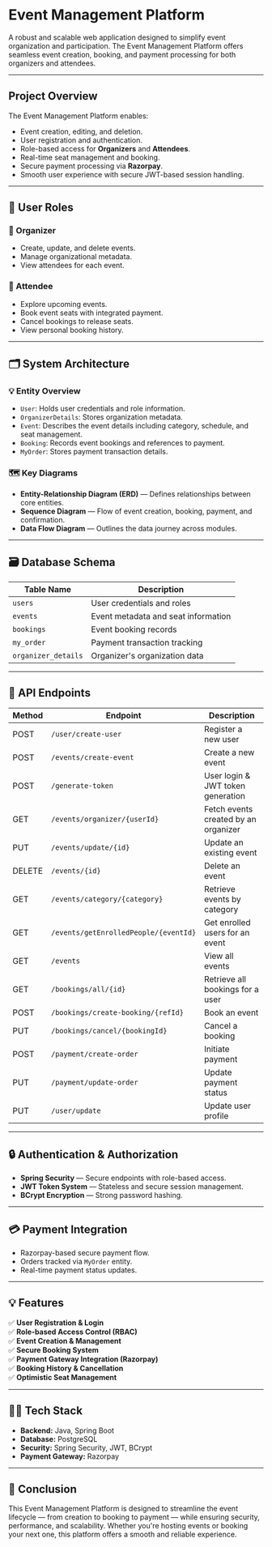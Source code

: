 
# Event Management Platform

A robust and scalable web application designed to simplify event organization and participation. The Event Management Platform offers seamless event creation, booking, and payment processing for both organizers and attendees.

---

##  Project Overview

The Event Management Platform enables:

- Event creation, editing, and deletion.
- User registration and authentication.
- Role-based access for **Organizers** and **Attendees**.
- Real-time seat management and booking.
- Secure payment processing via **Razorpay**.
- Smooth user experience with secure JWT-based session handling.

---

## 👥 User Roles

### 🔹 Organizer
- Create, update, and delete events.
- Manage organizational metadata.
- View attendees for each event.

### 🔹 Attendee
- Explore upcoming events.
- Book event seats with integrated payment.
- Cancel bookings to release seats.
- View personal booking history.

---

## 🗂️ System Architecture

### 💡 Entity Overview
- `User`: Holds user credentials and role information.
- `OrganizerDetails`: Stores organization metadata.
- `Event`: Describes the event details including category, schedule, and seat management.
- `Booking`: Records event bookings and references to payment.
- `MyOrder`: Stores payment transaction details.

### 🗺️ Key Diagrams
- **Entity-Relationship Diagram (ERD)** — Defines relationships between core entities.
- **Sequence Diagram** — Flow of event creation, booking, payment, and confirmation.
- **Data Flow Diagram** — Outlines the data journey across modules.

---

## 🗃️ Database Schema

| Table Name         | Description                                  |
|---------------------|----------------------------------------------|
| `users`             | User credentials and roles                  |
| `events`            | Event metadata and seat information         |
| `bookings`          | Event booking records                       |
| `my_order`          | Payment transaction tracking                |
| `organizer_details` | Organizer's organization data               |

---

## 🔗 API Endpoints

| Method | Endpoint                                      | Description                                     |
|--------|-----------------------------------------------|-------------------------------------------------|
| POST   | `/user/create-user`                           | Register a new user                             |
| POST   | `/events/create-event`                        | Create a new event                              |
| POST   | `/generate-token`                             | User login & JWT token generation               |
| GET    | `/events/organizer/{userId}`                  | Fetch events created by an organizer            |
| PUT    | `/events/update/{id}`                         | Update an existing event                        |
| DELETE | `/events/{id}`                                | Delete an event                                 |
| GET    | `/events/category/{category}`                | Retrieve events by category                     |
| GET    | `/events/getEnrolledPeople/{eventId}`         | Get enrolled users for an event                 |
| GET    | `/events`                                     | View all events                                 |
| GET    | `/bookings/all/{id}`                          | Retrieve all bookings for a user                |
| POST   | `/bookings/create-booking/{refId}`            | Book an event                                   |
| PUT    | `/bookings/cancel/{bookingId}`                | Cancel a booking                                |
| POST   | `/payment/create-order`                       | Initiate payment                                |
| PUT    | `/payment/update-order`                       | Update payment status                           |
| PUT    | `/user/update`                                | Update user profile                             |

---

## 🔒 Authentication & Authorization

- **Spring Security** — Secure endpoints with role-based access.
- **JWT Token System** — Stateless and secure session management.
- **BCrypt Encryption** — Strong password hashing.

---

## 💳 Payment Integration

- Razorpay-based secure payment flow.
- Orders tracked via `MyOrder` entity.
- Real-time payment status updates.

---

## 💡 Features

✅ **User Registration & Login**  
✅ **Role-based Access Control (RBAC)**  
✅ **Event Creation & Management**  
✅ **Secure Booking System**  
✅ **Payment Gateway Integration (Razorpay)**  
✅ **Booking History & Cancellation**  
✅ **Optimistic Seat Management**  

---

## 🧑‍💻 Tech Stack

- **Backend:** Java, Spring Boot  
- **Database:** PostgreSQL  
- **Security:** Spring Security, JWT, BCrypt  
- **Payment Gateway:** Razorpay  

---

## 📌 Conclusion

This Event Management Platform is designed to streamline the event lifecycle — from creation to booking to payment — while ensuring security, performance, and scalability. Whether you're hosting events or booking your next one, this platform offers a smooth and reliable experience.

